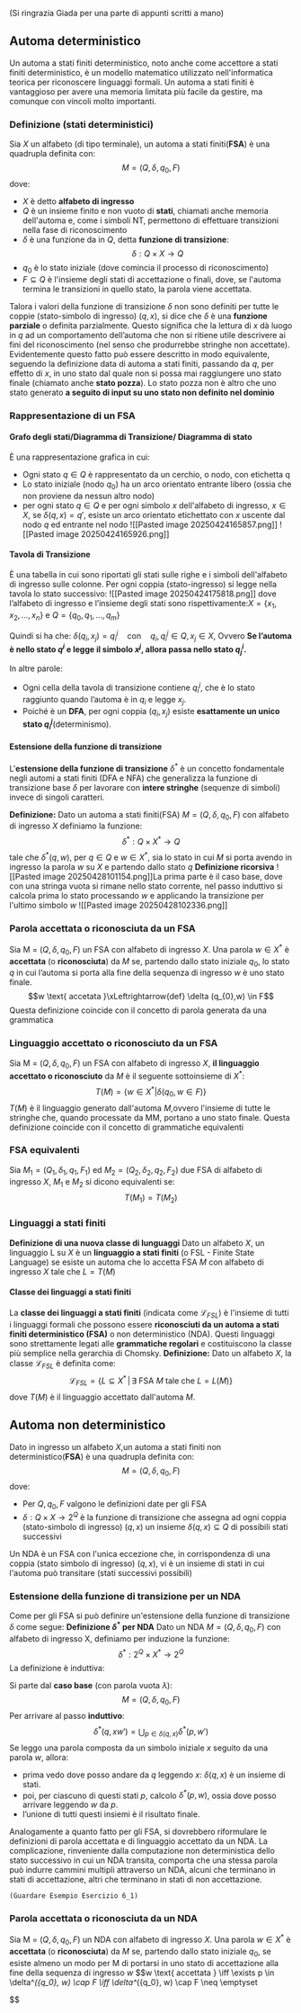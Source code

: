 (Si ringrazia Giada per una parte di appunti scritti a mano)
## Automa deterministico
Un automa a stati finiti deterministico, noto anche come accettore a stati finiti deterministico, è un modello matematico utilizzato nell'informatica teorica per riconoscere linguaggi formali.
Un automa a stati finiti è vantaggioso per avere una memoria limitata più facile da gestire, ma comunque con vincoli molto importanti.
### Definizione (stati deterministici)
Sia $X$ un alfabeto (di tipo terminale), un automa a stati finiti(**FSA**) è una quadrupla definita con:
$$M=(Q,\delta,q_{0},F)$$
dove:
- $X$ è detto **alfabeto di ingresso**
- $Q$ è un insieme finito e non vuoto di **stati**, chiamati anche memoria dell'automa e, come i simboli NT, permettono di effettuare transizioni nella fase di riconoscimento
- $\delta$ è una funzione da in $Q$, detta **funzione di transizione**:$$\delta: Q \times X \to Q$$
- $q_{0}$ è lo stato iniziale (dove comincia il processo di riconoscimento)
- $F \subseteq Q$ è l'insieme degli stati di accettazione o finali, dove, se l'automa termina le transizioni in quello stato, la parola viene accettata.

Talora i valori della funzione di transizione $\delta$ non sono definiti per tutte le coppie (stato-simbolo di ingresso) $(q,x)$, si dice che $\delta$ è una **funzione parziale** o definita parzialmente. Questo significa che la lettura di $x$ dà luogo in $q$ ad un comportamento dell’automa che non si ritiene utile descrivere ai fini del riconoscimento (nel senso che produrrebbe stringhe non accettate).
Evidentemente questo fatto può essere descritto in modo equivalente, seguendo la definizione data di automa a stati finiti, passando da $q$, per effetto di $x$, in uno stato dal quale non si possa mai raggiungere uno stato finale (chiamato anche **stato pozza**).
Lo stato pozza non è altro che uno stato generato **a seguito di input su uno stato non definito nel dominio**
### Rappresentazione di un FSA
#### Grafo degli stati/Diagramma di Transizione/ Diagramma di stato
È una rappresentazione grafica in cui:
- Ogni stato $q \in Q$ è rappresentato da un cerchio, o nodo, con etichetta q
- Lo stato iniziale (nodo $q_{0}$) ha un arco orientato entrante libero (ossia che non proviene da nessun altro nodo)
- per ogni stato $q \in Q$ e per ogni simbolo $x$ dell'alfabeto di ingresso, $x \in X$, se $\delta(q,x)=q'$, esiste un arco orientato etichettato con $x$ uscente dal nodo $q$ ed entrante nel nodo
![[Pasted image 20250424165857.png]]
![[Pasted image 20250424165926.png]]
#### Tavola di Transizione
È una tabella in cui sono riportati gli stati sulle righe e i simboli dell'alfabeto di ingresso sulle colonne.
Per ogni coppia (stato-ingresso) si legge nella tavola lo stato successivo:
![[Pasted image 20250424175818.png]]
dove l’alfabeto di ingresso e l’insieme degli stati sono rispettivamente:$X=\{x_{1},x_{2},\dots,x_{n}\}$ e $Q=\{q_{0},q_{1},\dots,q_{m}\}$

Quindi si ha che:
$\delta(q_{i}​,x_{j}​)=q_{i}^j \quad ​\text{con} \quad q_{i}​, q_{i}^j \in Q,​x_{j}​ \in X$,
Ovvero **Se l’automa è nello stato $q^i$ e legge il simbolo $x^j$​, allora passa nello stato $q^i_j$​.**

In altre parole:
- Ogni cella della tavola di transizione contiene $q_{i}^j$​, che è lo stato raggiunto quando l’automa è in $q_{i​}$​ e legge $x_{j}$.
- Poiché è un **DFA**, per ogni coppia $(q_{i​},x_{j}​)$ esiste **esattamente un unico stato $q_{i}^j$​** (determinismo).
#### Estensione della funzione di transizione
L'**estensione della funzione di transizione** $\delta^*$ è un concetto fondamentale negli automi a stati finiti (DFA e NFA) che generalizza la funzione di transizione base $\delta$ per lavorare con **intere stringhe** (sequenze di simboli) invece di singoli caratteri.

**Definizione:**
Dato un automa a stati finiti(FSA) $M=(Q,\delta,q_0,F)$ con alfabeto di ingresso $X$ definiamo la funzione:$$\delta^*:Q\times X^*\to Q$$tale che $\delta^*(q,w)$, per $q \in Q$ e $w \in X^*$, sia lo stato in cui $M$ si porta avendo in ingresso la parola $w$ su $X$ e partendo dallo stato $q$
**Definizione ricorsiva**
![[Pasted image 20250428101154.png]]La prima parte è il caso base, dove con una stringa vuota si rimane nello stato corrente, nel passo induttivo si calcola prima lo stato processando $w$ e applicando la transizione per l'ultimo simbolo $w$
![[Pasted image 20250428102336.png]]
### Parola accettata o riconosciuta da un FSA
Sia M = $(Q, \delta, q_{0}, F)$ un FSA con alfabeto di ingresso $X$. Una parola $w \in X^*$ è **accettata** (o **riconosciuta**) da $M$ se, partendo dallo stato iniziale $q_{0}$, lo stato $q$ in cui l’automa si porta alla fine della sequenza di ingresso $w$ è uno stato finale.
$$w \text{ accetata }\xLeftrightarrow{def} \delta (q_{0},w) \in F$$
Questa definizione coincide con il concetto di parola generata da una grammatica
### Linguaggio accettato o riconosciuto da un FSA 
Sia M = $(Q, \delta, q_{0}, F)$ un FSA con alfabeto di ingresso $X$, **il linguaggio accettato o riconosciuto** da $M$ è il seguente sottoinsieme di $X^*$:$$T(M)=\{w \in X^*| \delta (q_{0},w \in F)\}$$
$T(M)$ è il linguaggio generato dall'automa $M$,ovvero l'insieme di tutte le stringhe che, quando processate da MM, portano a uno stato finale.
Questa definizione coincide con il concetto di grammatiche equivalenti
### FSA equivalenti
Sia $M_{1}=(Q_{1},\delta_{1},q_{1},F_{1})$ ed $M_{2}=(Q_{2},\delta_{2},q_{2},F_{2})$ due FSA di alfabeto di ingresso $X$, $M_{1}$ e $M_{2}$
si dicono equivalenti se:$$T(M_{1})=T(M_{2})$$
### Linguaggi a stati finiti
**Definizione di una nuova classe di lunguaggi**
Dato un alfabeto $X$, un linguaggio L su $X$ è un **linguaggio a stati finiti** (o FSL - Finite State Language) se esiste un automa che lo accetta FSA $M$ con alfabeto di ingresso $X$ tale che $L=T(M)$
#### Classe dei linguaggi a stati finiti
La **classe dei linguaggi a stati finiti** (indicata come $\mathcal{L}_{FSL}$) è l'insieme di tutti i linguaggi formali che possono essere **riconosciuti da un automa a stati finiti deterministico (FSA)** o non deterministico (NDA). 
Questi linguaggi sono strettamente legati alle **grammatiche regolari** e costituiscono la classe più semplice nella gerarchia di Chomsky.
**Definizione:**
Dato un alfabeto $X$, la classe $\mathcal{L}_{FSL}$ è definita come:
$$
\mathcal{L}_{FSL} = \left\{ L \subseteq X^* \,\middle|\, \exists \text{ FSA } M \text{ tale che } L = L(M) \right\}
$$
dove $T(M)$ è il linguaggio accettato dall'automa $M$.
## Automa non deterministico
Dato in ingresso un alfabeto $X$,un automa a stati finiti non deterministico(**FSA**) è una quadrupla definita con:
$$M=(Q,\delta,q_{0},F)$$dove:
- Per $Q,q_{0},F$ valgono le definizioni date per gli FSA
- $\delta:Q\times X \to 2^{Q}$ è la funzione di transizione che assegna ad ogni coppia (stato-simbolo di ingresso) $(q,x)$ un insieme $\delta(q,x)\subseteq Q$ di possibili stati successivi

Un NDA è un FSA con l'unica eccezione che, in corrispondenza di una coppia (stato simbolo di ingresso) $(q,x)$, vi è un insieme di stati in cui l'automa può transitare (stati successivi possibili)
### Estensione della funzione di transizione per un NDA
Come per gli FSA si può definire un'estensione della funzione di transizione $\delta$ come segue:
**Definizione $\delta^{*}$ per NDA**
Dato un NDA $M=(Q,\delta,q_{0},F)$ con alfabeto di ingresso X, definiamo per induzione la funzione: $$\delta^{*}:2^{Q} \times X^{*} \to 2^{Q}$$
La definizione è induttiva:

Si parte dal **caso base** (con parola vuota $\lambda$):
$$M = (Q, \delta, q_0, F)$$
Per arrivare al passo **induttivo**:
$$\delta^*(q, xw') = \bigcup_{p \in \delta(q, x)} \delta^*(p, w')$$
Se leggo una parola composta da un simbolo iniziale $x$ seguito da una parola $w$, allora:
- prima vedo dove posso andare da $q$ leggendo $x$: $\delta(q, x)$ è un insieme di stati.
- poi, per ciascuno di questi stati $p$, calcolo $\delta^*(p, w)$, ossia dove posso arrivare leggendo $w$ da $p$.
- l’unione di tutti questi insiemi è il risultato finale.

Analogamente a quanto fatto per gli FSA, si dovrebbero riformulare le definizioni di parola accettata e di linguaggio accettato da un NDA. La complicazione, rinveniente dalla computazione non deterministica dello stato successivo in cui un
NDA transita, comporta che una stessa parola può indurre cammini multipli attraverso un NDA, alcuni che terminano in stati di accettazione, altri che terminano in stati di non accettazione.
```
(Guardare Esempio Esercizio 6_1)
```
### Parola accettata o riconosciuta da un NDA
Sia M = $(Q, \delta, q_{0}, F)$ un NDA con alfabeto di ingresso $X$. Una parola $w \in X^*$ è **accettata** (o **riconosciuta**) da $M$ se, partendo dallo stato iniziale $q_{0}$, se esiste almeno un modo per M di portarsi in uno stato di accettazione alla fine della sequenza di ingresso $w$
$$w \text{ accettata } \iff \exists p \in \delta^*(\{q_0\}, w) \cap F \iff \delta^*(\{q_0\}, w) \cap F \neq \emptyset

$$


